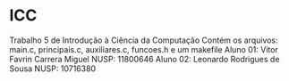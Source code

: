 # ICC
Trabalho 5 de Introdução à Ciência da Computação
Contém os arquivos: main.c, principais.c, auxiliares.c, funcoes.h e um makefile
Aluno 01: Vitor Favrin Carrera Miguel NUSP: 11800646
Aluno 02: Leonardo Rodrigues de Sousa NUSP: 10716380

